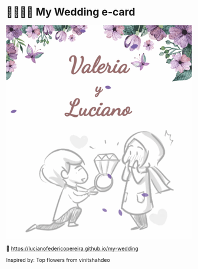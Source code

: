 #  👰‍♀️🤵‍♂️ My Wedding e-card 

![petals falling over couple](assets/readme.gif)

🔗 https://lucianofedericopereira.github.io/my-wedding



Inspired by: Top flowers from vinitshahdeo
